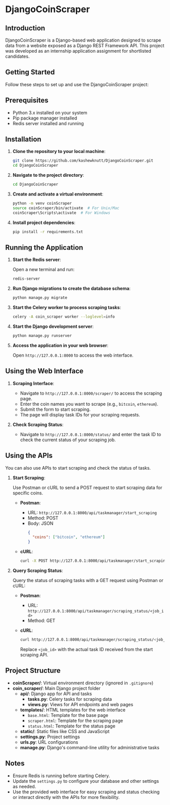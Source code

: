 # DjangoCoinScraper

## Introduction

DjangoCoinScraper is a Django-based web application designed to scrape data from a website exposed as a Django REST Framework API. This project was developed as an internship application assignment for shortlisted candidates.

## Getting Started

Follow these steps to set up and use the DjangoCoinScraper project:

## Prerequisites

- Python 3.x installed on your system
- Pip package manager installed
- Redis server installed and running

## Installation

1. **Clone the repository to your local machine**:

    ```bash
    git clone https://github.com/kashewknutt/DjangoCoinScraper.git
    cd DjangoCoinScraper
    ```

2. **Navigate to the project directory**:

    ```bash
    cd DjangoCoinScraper
    ```

3. **Create and activate a virtual environment**:

    ```bash
    python -m venv coinScraper
    source coinScraper/bin/activate  # For Unix/Mac
    coinScraper\Scripts\activate  # For Windows
    ```

4. **Install project dependencies**:

    ```bash
    pip install -r requirements.txt
    ```

## Running the Application

1. **Start the Redis server**:

    Open a new terminal and run:

    ```bash
    redis-server
    ```

2. **Run Django migrations to create the database schema**:

    ```bash
    python manage.py migrate
    ```

3. **Start the Celery worker to process scraping tasks**:

    ```bash
    celery -A coin_scraper worker --loglevel=info
    ```

4. **Start the Django development server**:

    ```bash
    python manage.py runserver
    ```

5. **Access the application in your web browser**:

    Open `http://127.0.0.1:8000` to access the web interface.

## Using the Web Interface

1. **Scraping Interface**:

   - Navigate to `http://127.0.0.1:8000/scraper/` to access the scraping page.
   - Enter the coin names you want to scrape (e.g., `bitcoin`, `ethereum`).
   - Submit the form to start scraping.
   - The page will display task IDs for your scraping requests.

2. **Check Scraping Status**:

   - Navigate to `http://127.0.0.1:8000/status/` and enter the task ID to check the current status of your scraping job.

## Using the APIs

You can also use APIs to start scraping and check the status of tasks.

1. **Start Scraping**:

   Use Postman or cURL to send a POST request to start scraping data for specific coins.

   - **Postman**:
     - URL: `http://127.0.0.1:8000/api/taskmanager/start_scraping`
     - Method: POST
     - Body: JSON
       ```json
       {
         "coins": ["bitcoin", "ethereum"]
       }
       ```

   - **cURL**:
     ```bash
     curl -X POST http://127.0.0.1:8000/api/taskmanager/start_scraping -H "Content-Type: application/json" -d '{"coins": ["bitcoin", "ethereum"]}'
     ```

2. **Query Scraping Status**:

   Query the status of scraping tasks with a GET request using Postman or cURL:

   - **Postman**:
     - URL: `http://127.0.0.1:8000/api/taskmanager/scraping_status/<job_id>`
     - Method: GET

   - **cURL**:
     ```bash
     curl http://127.0.0.1:8000/api/taskmanager/scraping_status/<job_id>
     ```

     Replace `<job_id>` with the actual task ID received from the start scraping API.

## Project Structure

- **coinScraper/**: Virtual environment directory (ignored in `.gitignore`)
- **coin_scraper/**: Main Django project folder
  - **api/**: Django app for API and tasks
    - **tasks.py**: Celery tasks for scraping data
    - **views.py**: Views for API endpoints and web pages
  - **templates/**: HTML templates for the web interface
    - `base.html`: Template for the base page
    - `scraper.html`: Template for the scraping page
    - `status.html`: Template for the status page
  - **static/**: Static files like CSS and JavaScript
  - **settings.py**: Project settings
  - **urls.py**: URL configurations
  - **manage.py**: Django's command-line utility for administrative tasks

## Notes

- Ensure Redis is running before starting Celery.
- Update the `settings.py` to configure your database and other settings as needed.
- Use the provided web interface for easy scraping and status checking or interact directly with the APIs for more flexibility.
